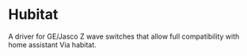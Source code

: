 # Hubitat

A driver for GE/Jasco Z wave switches that allow full compatibility with home assistant Via habitat. 
